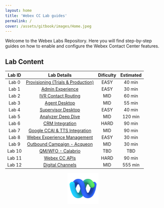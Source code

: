```yaml
---
layout: home
title: 'Webex CC Lab guides'
permalink: /
cover: /assets/gitbook/images/Home.jpeg
---
```



Welcome to the Webex Labs Repository. Here you will find step-by-step guides on how to enable and configure the Webex Contact Center features.


## Lab Content

| Lab ID |                         Lab Details                         | Dificulty | Estimated |
|:------:|:-----------------------------------------------------------:|:---------:|:---------:|
| Lab 0  | [Provisioning (Trials & Production) ](/pages/Provisioning/) |   EASY    |  40 min   |
| Lab 1  |               [Admin Experience](/pages/CH/)                |   EASY    |  30 min   |
| Lab 2  |             [IVR Contact Routing](/pages/IVR/)              |    MID    |  60 min   |
| Lab 3  |               [Agent Desktop](/pages/Agent/)                |   MID    |  55 min   |
| Lab 4  |          [Supervisor Desktop](/pages/Supervisor/)           |   EASY    |  40 min   |
| Lab 5  |           [Analyzer Deep Dive](/pages/Analyzer/)            |    MID    |  120 min   |
| Lab 6  |               [CRM Integration](/pages/CRM/)                |   HARD    |  90 min   |
| Lab 7  |        [Google CCAI & TTS Integration](/pages/CCAI/)        |   MID    |  90 min   |
| Lab 8  |             [Webex Experience Management](/pages/WxM/)             |    EASY    |  30 min   |
| Lab 9  |       [Outbound Campaign - Acqueon](/pages/Acqueon/)        |    MID    |  30 min   |
| Lab 10 |            [QM/WFO - Calabrio](/pages/Calabrio/)            |    TBD    |  TBD  |
| Lab 11 |                [Webex CC APIs](/pages/API/)                 |   HARD    |  90 min   |
| Lab 12 |             [Digital Channels](/pages/Digital/)             |    MID    |  555 min  |



<center><img src="/assets/gitbook/images/webex.png" width="100"></center>

